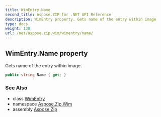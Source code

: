 ```yaml
---
title: WimEntry.Name
second_title: Aspose.ZIP for .NET API Reference
description: WimEntry property. Gets name of the entry within image
type: docs
weight: 130
url: /net/aspose.zip.wim/wimentry/name/
---
```

## WimEntry.Name property

Gets name of the entry within image.

```csharp
public string Name { get; }
```

### See Also

* class [WimEntry](../)
* namespace [Aspose.Zip.Wim](../../wimentry/)
* assembly [Aspose.Zip](../../../)


